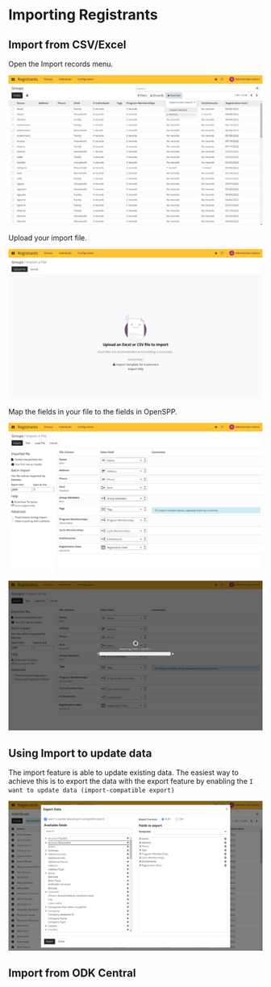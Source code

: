 # Importing Registrants

## Import from CSV/Excel

Open the Import records menu.

![](images/import_2.png)

Upload your import file.

![](images/import_3.png)

Map the fields in your file to the fields in OpenSPP.

![](images/import_mapping.png)

![](images/import_4.png)

## Using Import to update data

The import feature is able to update existing data. The easiest way to achieve this is to export the data with
the export feature by enabling the `I want to update data (import-compatible export)`

![](images/export_to_import.png)

## Import from ODK Central
